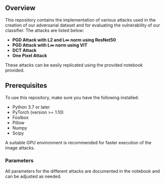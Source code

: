 ## Overview

This repository contains the implementation of various attacks used in the creation of our adversarial dataset and for evaluating the vulnerability of our classifier. The attacks are listed below:
- **PGD Attack with L2 and L∞ norm using ResNet50**
- **PGD Attack with L∞ norm using VIT**
- **DCT Attack**
- **One Pixel Attack**

These attacks can be easily replicated using the provided notebook provided.

## Prerequisites

To use this repository, make sure you have the following installed:

- Python 3.7 or later
- PyTorch (version >= 1.10)
- Foolbox
- Pillow
- Numpy
- Scipy


A suitable GPU environment is recommended for faster execution of the image attacks.



### Parameters

All parameters for the different attacks are documented in the notebook and can be adjusted as needed.



